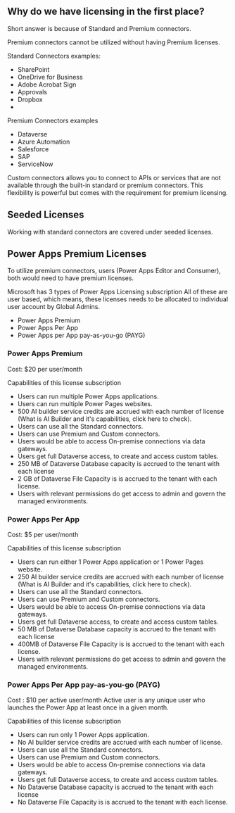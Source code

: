## Why do we have licensing in the first place?
Short answer is because of Standard and Premium connectors.

Premium connectors cannot be utilized without having Premium licenses.

Standard Connectors examples:
- SharePoint
- OneDrive for Business
- Adobe Acrobat Sign
- Approvals
- Dropbox
- 
Premium Connectors examples
- Dataverse
- Azure Automation
- Salesforce
- SAP
- ServiceNow
  
Custom connectors allows you to connect to APIs or services that are not available through the built-in standard or premium connectors. This flexibility is powerful but comes with the requirement for premium licensing.

## Seeded Licenses
Working with standard connectors are covered under seeded licenses.

## Power Apps Premium Licenses
To utilize premium connectors, users (Power Apps Editor and Consumer), both would need to have premium licenses.

Microsoft has 3 types of Power Apps Licensing subscription
All of these are user based, which means, these licenses needs to be allocated to individual user account by Global Admins.

- Power Apps Premium
- Power Apps Per App
- Power Apps per App pay-as-you-go (PAYG)

 
### Power Apps Premium 

Cost: $20 per user/month

Capabilities of this license subscription
- Users can run multiple Power Apps applications.
- Users can run multiple Power Pages websites.
- 500 AI builder service credits are accrued with each number of license (What is AI Builder and it's capabilities, click here to check).
- Users can use all the Standard connectors.
- Users can use Premium and Custom connectors.
- Users would be able to access On-premise connections via data gateways.
- Users get full Dataverse access, to create and access custom tables.
- 250 MB of Dataverse Database capacity is accrued to the tenant with each license
- 2 GB of Dataverse File Capacity is is accrued to the tenant with each license.
- Users with relevant permissions do get access to admin and govern the managed environments. 

### Power Apps Per App

Cost: $5 per user/month

Capabilities of this license subscription
- Users can run either 1 Power Apps application or 1 Power Pages website.
- 250 AI builder service credits are accrued with each number of license (What is AI Builder and it's capabilities, click here to check).
- Users can use all the Standard connectors.
- Users can use Premium and Custom connectors.
- Users would be able to access On-premise connections via data gateways.
- Users get full Dataverse access, to create and access custom tables.
- 50 MB of Dataverse Database capacity is accrued to the tenant with each license
- 400MB of Dataverse File Capacity is is accrued to the tenant with each license.
- Users with relevant permissions do get access to admin and govern the managed environments.

### Power Apps Per App pay-as-you-go (PAYG)

Cost : $10 per active user/month
Active user is any unique user who launches the Power App at least once in a given month.

Capabilities of this license subscription
- Users can run only 1 Power Apps application.
- No AI builder service credits are accrued with each number of license.
- Users can use all the Standard connectors.
- Users can use Premium and Custom connectors.
- Users would be able to access On-premise connections via data gateways.
- Users get full Dataverse access, to create and access custom tables.
- No Dataverse Database capacity is accrued to the tenant with each license
- No Dataverse File Capacity is is accrued to the tenant with each license.
